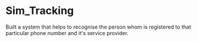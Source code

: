 # Sim_Tracking
Built a system that helps to recognise the person whom is registered to that particular phone number and it's service provider.
